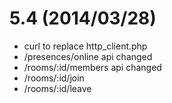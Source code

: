 
5.4 (2014/03/28)
================

* curl to replace http_client.php 
* /presences/online api changed
* /rooms/:id/members api changed
* /rooms/:id/join 
* /rooms/:id/leave


